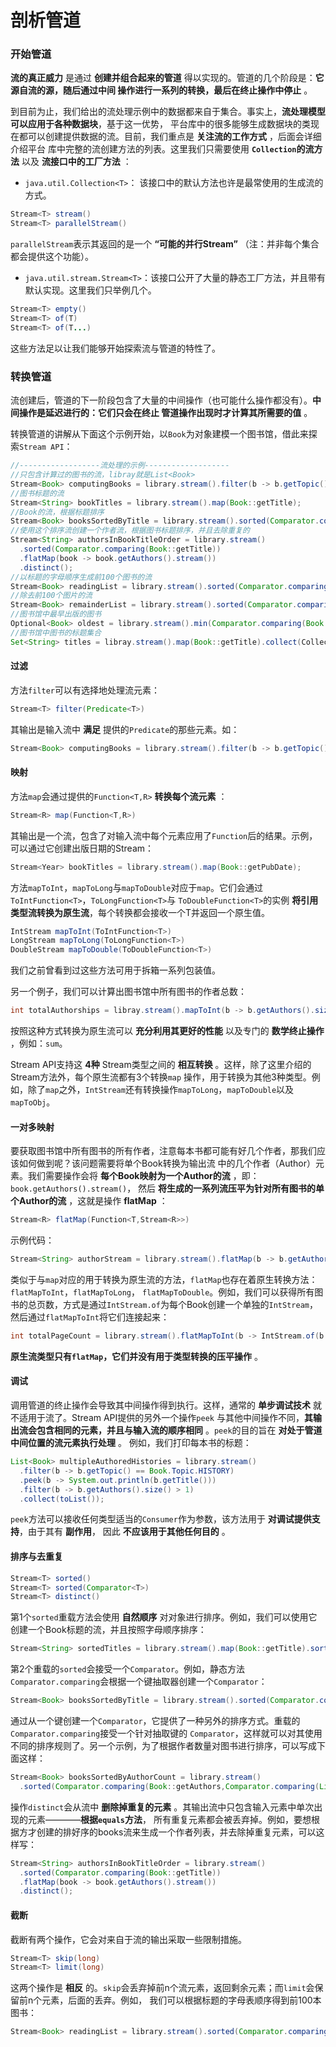 剖析管道
================================
### 开始管道
**流的真正威力** 是通过 **创建并组合起来的管道** 得以实现的。管道的几个阶段是：**它源自流的源，随后通过中间
操作进行一系列的转换，最后在终止操作中停止** 。

到目前为止，我们给出的流处理示例中的数据都来自于集合。事实上，**流处理模型可以应用于各种数据块**，基于这一优势，
平台库中的很多能够生成数据块的类现在都可以创建提供数据的流。目前，我们重点是 **关注流的工作方式** ，后面会详细介绍平台
库中完整的流创建方法的列表。这里我们只需要使用 **`Collection`的流方法** 以及 **流接口中的工厂方法** ：

+ `java.util.Collection<T>`： 该接口中的默认方法也许是最常使用的生成流的方式。
```java
Stream<T> stream()
Stream<T> parallelStream()
```
`parallelStream`表示其返回的是一个 **“可能的并行Stream”** （注：并非每个集合都会提供这个功能）。

+ `java.util.stream.Stream<T>`：该接口公开了大量的静态工厂方法，并且带有默认实现。这里我们只举例几个。
```java
Stream<T> empty()
Stream<T> of(T)
Stream<T> of(T...)
```
这些方法足以让我们能够开始探索流与管道的特性了。

### 转换管道
流创建后，管道的下一阶段包含了大量的中间操作（也可能什么操作都没有）。**中间操作是延迟进行的：它们只会在终止
管道操作出现时才计算其所需要的值** 。

转换管道的讲解从下面这个示例开始，以`Book`为对象建模一个图书馆，借此来探索`Stream API`：
```java
//------------------流处理的示例-------------------
//只包含计算过的图书的流，libray就是List<Book>
Stream<Book> computingBooks = library.stream().filter(b -> b.getTopic() == COMPUTING);
//图书标题的流
Stream<String> bookTitles = library.stream().map(Book::getTitle);
//Book的流，根据标题排序
Stream<Book> booksSortedByTitle = library.stream().sorted(Comparator.comparing(Book::getTitle));
//使用这个排序流创建一个作者流，根据图书标题排序，并且去除重复的
Stream<String> authorsInBookTitleOrder = library.stream()
  .sorted(Comparator.comparing(Book::getTitle))
  .flatMap(book -> book.getAuthors().stream())
  .distinct();
//以标题的字母顺序生成前100个图书的流
Stream<Book> readingList = library.stream().sorted(Comparator.comparing(Book::getTitle)).limit(100);
//除去前100个图片的流
Stream<Book> remainderList = library.stream().sorted(Comparator.comparing(Book::getTitle)).skip(100);
//图书馆中最早出版的图书
Optional<Book> oldest = library.stream().min(Comparator.comparing(Book::getPubDate));
//图书馆中图书的标题集合
Set<String> titles = libray.stream().map(Book::getTitle).collect(Collectors.toSet());
```
#### 过滤
方法`filter`可以有选择地处理流元素：
```java
Stream<T> filter(Predicate<T>)
```
其输出是输入流中 **满足** 提供的`Predicate`的那些元素。如：
```java
Stream<Book> computingBooks = library.stream().filter(b -> b.getTopic() == COMPUTING);
```
#### 映射
方法`map`会通过提供的`Function<T,R>` **转换每个流元素** ：
```java
Stream<R> map(Function<T,R>)
```
其输出是一个流，包含了对输入流中每个元素应用了`Function`后的结果。示例，可以通过它创建出版日期的Stream：
```java
Stream<Year> bookTitles = library.stream().map(Book::getPubDate);
```
方法`mapToInt`，`mapToLong`与`mapToDouble`对应于`map`。它们会通过`ToIntFunction<T>`，`ToLongFunction<T>`与
`ToDoubleFunction<T>`的实例 **将引用类型流转换为原生流**，每个转换都会接收一个T并返回一个原生值。
```java
IntStream mapToInt(ToIntFunction<T>)
LongStream mapToLong(ToLongFunction<T>)
DoubleStream mapToDouble(ToDoubleFunction<T>)
```
我们之前曾看到过这些方法可用于拆箱一系列包装值。

另一个例子，我们可以计算出图书馆中所有图书的作者总数：
```java
int totalAuthorships = libray.stream().mapToInt(b -> b.getAuthors().size()).sum();
```
按照这种方式转换为原生流可以 **充分利用其更好的性能** 以及专门的 **数学终止操作** ，例如：`sum`。

Stream API支持这 **4种** Stream类型之间的 **相互转换** 。这样，除了这里介绍的Stream方法外，每个原生流都有3个转换`map`
操作，用于转换为其他3种类型。例如，除了`map`之外，`IntStream`还有转换操作`mapToLong`，`mapToDouble`以及
`mapToObj`。
#### 一对多映射
要获取图书馆中所有图书的所有作者，注意每本书都可能有好几个作者，那我们应该如何做到呢？该问题需要将单个Book转换为输出流
中的几个作者（Author）元素。我们需要操作会将 **每个Book映射为一个Author的流** ，即：`book.getAuthors().stream()`，
然后 **将生成的一系列流压平为针对所有图书的单个Author的流** ，这就是操作 **flatMap** ：
```java
Stream<R> flatMap(Function<T,Stream<R>>)
```
示例代码：
```java
Stream<String> authorStream = library.stream().flatMap(b -> b.getAuthors().stream());
```
类似于与`map`对应的用于转换为原生流的方法，`flatMap`也存在着原生转换方法：`flatMapToInt`，`flatMapToLong`，
`flatMapToDouble`。例如，我们可以获得所有图书的总页数，方式是通过`IntStream.of`为每个Book创建一个单独的`IntStream`，
然后通过`flatMapToInt`将它们连接起来：
```java
int totalPageCount = library.stream().flatMapToInt(b -> IntStream.of(b.getPageCounts())).sum();
```
**原生流类型只有`flatMap`，它们并没有用于类型转换的压平操作** 。
#### 调试
调用管道的终止操作会导致其中间操作得到执行。这样，通常的 **单步调试技术** 就不适用于流了。Stream API提供的另外一个操作`peek`
与其他中间操作不同，**其输出流会包含相同的元素，并且与输入流的顺序相同** 。`peek`的目的旨在 **对处于管道中间位置的流元素执行处理** 。
例如，我们打印每本书的标题：
```java
List<Book> multipleAuthoredHistories = library.stream()
  .filter(b -> b.getTopic() == Book.Topic.HISTORY)
  .peek(b -> System.out.println(b.getTitle()))
  .filter(b -> b.getAuthors().size() > 1)
  .collect(toList());
```
`peek`方法可以接收任何类型适当的`Consumer`作为参数，该方法用于 **对调试提供支持**，由于其有 **副作用**，
因此 **不应该用于其他任何目的** 。
#### 排序与去重复
```java
Stream<T> sorted()
Stream<T> sorted(Comparator<T>)
Stream<T> distinct()
```
第1个`sorted`重载方法会使用 **自然顺序** 对对象进行排序。例如，我们可以使用它创建一个Book标题的流，并且按照字母顺序排序：
```java
Stream<String> sortedTitles = library.stream().map(Book::getTitle).sorted();
```
第2个重载的`sorted`会接受一个`Comparator`。例如，静态方法`Comparator.comparing`会根据一个键抽取器创建一个`Comparator`：
```java
Stream<Book> booksSortedByTitle = library.stream().sorted(Comparator.comparing(Book::getTitle));
```
通过从一个键创建一个`Comparator`，它提供了一种另外的排序方式。重载的`Comparator.comparing`接受一个针对抽取键的
`Comparator`，这样就可以对其使用不同的排序规则了。另一个示例，为了根据作者数量对图书进行排序，可以写成下面这样：
```java
Stream<Book> booksSortedByAuthorCount = library.stream()
  .sorted(Comparator.comparing(Book::getAuthors,Comparator.comparing(List::size)));
```
操作`distinct`会从流中 **删除掉重复的元素** 。其输出流中只包含输入元素中单次出现的元素————**根据`equals`方法**，
所有重复元素都会被丢弃掉。例如，要想根据方才创建的排好序的books流来生成一个作者列表，并去除掉重复元素，可以这样写：
```java
Stream<String> authorsInBookTitleOrder = library.stream()
  .sorted(Comparator.comparing(Book::getTitle))
  .flatMap(book -> book.getAuthors().stream())
  .distinct();
```
#### 截断
截断有两个操作，它会对来自于流的输出采取一些限制措施。
```java
Stream<T> skip(long)
Stream<T> limit(long)
```
这两个操作是 **相反** 的。`skip`会丢弃掉前n个流元素，返回剩余元素；而`limit`会保留前n个元素，后面的丢弃。例如，
我们可以根据标题的字母表顺序得到前100本图书：
```java
Stream<Book> readingList = library.stream().sorted(Comparator.comparing(Book::getTitle)).limit(100);
```
